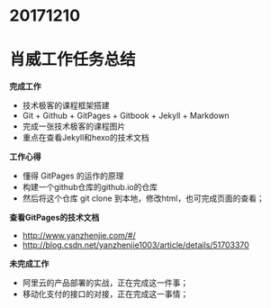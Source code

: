 # 20171210

# 肖威工作任务总结
**完成工作**
- 技术极客的课程框架搭建
- Git + Github + GitPages + Gitbook + Jekyll + Markdown
- 完成一张技术极客的课程图片
- 重点在查看Jekyll和hexo的技术文档


**工作心得**
- 懂得 GitPages 的运作的原理
- 构建一个github仓库的github.io的仓库
- 然后将这个仓库 git clone 到本地，修改html，也可完成页面的查看；

**查看GitPages的技术文档**
- http://www.yanzhenjie.com/#/
- http://blog.csdn.net/yanzhenjie1003/article/details/51703370


**未完成工作**
- 阿里云的产品部署的实战，正在完成这一件事；
- 移动化支付的接口的对接，正在完成这一事情；
